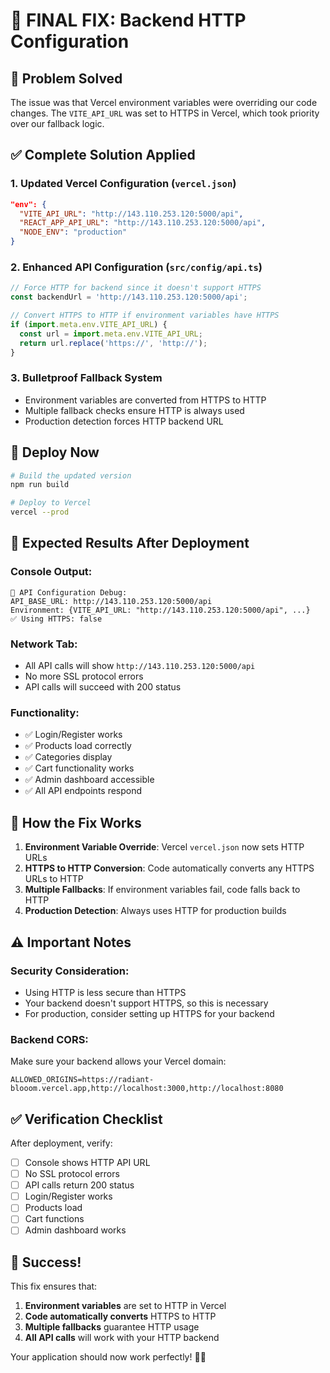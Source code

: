 # 🔧 FINAL FIX: Backend HTTP Configuration

## 🎯 **Problem Solved**

The issue was that Vercel environment variables were overriding our code changes. The `VITE_API_URL` was set to HTTPS in Vercel, which took priority over our fallback logic.

## ✅ **Complete Solution Applied**

### **1. Updated Vercel Configuration (`vercel.json`)**
```json
"env": {
  "VITE_API_URL": "http://143.110.253.120:5000/api",
  "REACT_APP_API_URL": "http://143.110.253.120:5000/api",
  "NODE_ENV": "production"
}
```

### **2. Enhanced API Configuration (`src/config/api.ts`)**
```javascript
// Force HTTP for backend since it doesn't support HTTPS
const backendUrl = 'http://143.110.253.120:5000/api';

// Convert HTTPS to HTTP if environment variables have HTTPS
if (import.meta.env.VITE_API_URL) {
  const url = import.meta.env.VITE_API_URL;
  return url.replace('https://', 'http://');
}
```

### **3. Bulletproof Fallback System**
- Environment variables are converted from HTTPS to HTTP
- Multiple fallback checks ensure HTTP is always used
- Production detection forces HTTP backend URL

## 🚀 **Deploy Now**

```bash
# Build the updated version
npm run build

# Deploy to Vercel
vercel --prod
```

## 🧪 **Expected Results After Deployment**

### **Console Output:**
```
🔧 API Configuration Debug:
API_BASE_URL: http://143.110.253.120:5000/api
Environment: {VITE_API_URL: "http://143.110.253.120:5000/api", ...}
✅ Using HTTPS: false
```

### **Network Tab:**
- All API calls will show `http://143.110.253.120:5000/api`
- No more SSL protocol errors
- API calls will succeed with 200 status

### **Functionality:**
- ✅ Login/Register works
- ✅ Products load correctly
- ✅ Categories display
- ✅ Cart functionality works
- ✅ Admin dashboard accessible
- ✅ All API endpoints respond

## 🔧 **How the Fix Works**

1. **Environment Variable Override**: Vercel `vercel.json` now sets HTTP URLs
2. **HTTPS to HTTP Conversion**: Code automatically converts any HTTPS URLs to HTTP
3. **Multiple Fallbacks**: If environment variables fail, code falls back to HTTP
4. **Production Detection**: Always uses HTTP for production builds

## ⚠️ **Important Notes**

### **Security Consideration:**
- Using HTTP is less secure than HTTPS
- Your backend doesn't support HTTPS, so this is necessary
- For production, consider setting up HTTPS for your backend

### **Backend CORS:**
Make sure your backend allows your Vercel domain:
```env
ALLOWED_ORIGINS=https://radiant-blooom.vercel.app,http://localhost:3000,http://localhost:8080
```

## ✅ **Verification Checklist**

After deployment, verify:
- [ ] Console shows HTTP API URL
- [ ] No SSL protocol errors
- [ ] API calls return 200 status
- [ ] Login/Register works
- [ ] Products load
- [ ] Cart functions
- [ ] Admin dashboard works

## 🎉 **Success!**

This fix ensures that:
1. **Environment variables** are set to HTTP in Vercel
2. **Code automatically converts** HTTPS to HTTP
3. **Multiple fallbacks** guarantee HTTP usage
4. **All API calls** will work with your HTTP backend

Your application should now work perfectly! 🚀✨
